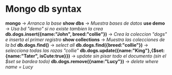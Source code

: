 # Mongo db syntax



**mongo** -> *Arranca la base*
**show dbs** -> *Muestra bases de datos*
**use demo** -> *Usa bd "demo" si no existe tambien la crea*
**db.dogs.insert({name:"John", breed:"collie"})** -> *Crea la coleccion "dogs" e inserta el primer registro*
**show collections** -> *Muestra las colecciones de la bd*
**db.dogs.find()** -> *select all*
**db.dogs.find({breed:"collie"})** -> *selecciona todas las razas "collie"*
**db.dogs.update({name:"King"},{$set: {name:"Tater", isCute:true}})** -> *update sin pisar todo el documento (sin el $set se bardea todo)*
**db.dogs.remove({name:"Lucy"})** -> *delete where name = Lucy*